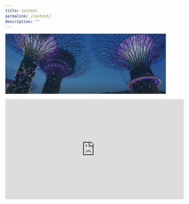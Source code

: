 ```yaml
---
title: content
permalink: /content/
description: ""
---
```


![](/images/hero-banner.png)
<iframe width="560" height="315" src="https://www.youtube.com/embed/jfKfPfyJRdk" title="YouTube video player" frameborder="0" allow="accelerometer; autoplay; clipboard-write; encrypted-media; gyroscope; picture-in-picture; web-share" allowfullscreen></iframe>